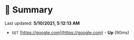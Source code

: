 # 📖 Summary
Last updated: **5/10/2021, 5:12:13 AM**

- `GET` [https://google.com](https://google.com) - **Up** (90ms)
